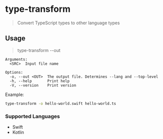 # type-transform

> Convert TypeScript types to other language types

## Usage

> type-transform --out <OUT> <SRC>

```
Arguments:
  <SRC>  Input file name

Options:
  -o, --out <OUT>  The output file. Determines --lang and --top-level
  -h, --help       Print help
  -V, --version    Print version

```

Example:
```sh
type-transform -o hello-world.swift hello-world.ts
```

### Supported Languages

- Swift
- Kotlin
